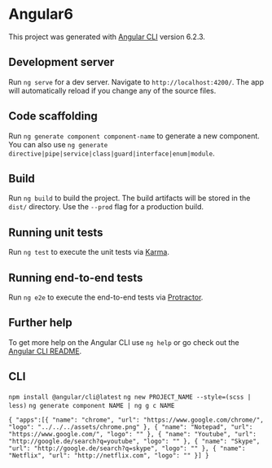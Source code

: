 # Angular6

This project was generated with [Angular CLI](https://github.com/angular/angular-cli) version 6.2.3.

## Development server

Run `ng serve` for a dev server. Navigate to `http://localhost:4200/`. The app will automatically reload if you change any of the source files.

## Code scaffolding

Run `ng generate component component-name` to generate a new component. You can also use `ng generate directive|pipe|service|class|guard|interface|enum|module`.

## Build

Run `ng build` to build the project. The build artifacts will be stored in the `dist/` directory. Use the `--prod` flag for a production build.

## Running unit tests

Run `ng test` to execute the unit tests via [Karma](https://karma-runner.github.io).

## Running end-to-end tests

Run `ng e2e` to execute the end-to-end tests via [Protractor](http://www.protractortest.org/).

## Further help

To get more help on the Angular CLI use `ng help` or go check out the [Angular CLI README](https://github.com/angular/angular-cli/blob/master/README.md).


## CLI
`npm install @angular/cli@latest`
`ng new PROJECT_NAME --style=(scss | less)`
`ng generate component NAME | ng g c NAME`

`
{
    "apps":[{
        "name": "chrome",
        "url": "https://www.google.com/chrome/",
        "logo": "../../../assets/chrome.png"
    },
    {
        "name": "Notepad",
        "url": "https://www.google.com/",
        "logo": ""
    },
    {
        "name": "Youtube",
        "url": "http://google.de/search?q=youtube",
        "logo": ""
    },
    {
        "name": "Skype",
        "url": "http://google.de/search?q=skype",
        "logo": ""
    },
    {
        "name": "Netflix",
        "url": "http://netflix.com",
        "logo": ""
    }]
}
`
